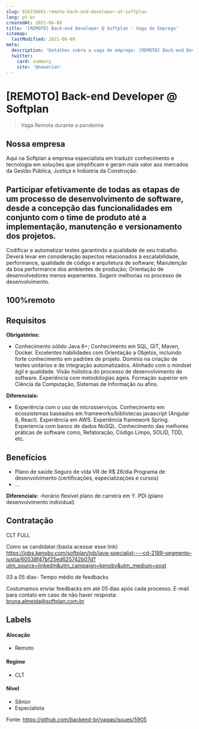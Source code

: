 ```yaml
---
slug: 916238601-remoto-back-end-developer-at-softplan
lang: pt-br
createdAt: 2021-06-09
title: '[REMOTO] Back-end Developer @ Softplan - Vaga de Emprego'
sitemap:
  lastModified: 2021-06-09
meta:
  description: 'Detalhes sobre a vaga de emprego: [REMOTO] Back-end Developer @ Softplan'
  twitter:
    card: summary
    site: '@nawarian'
---
```


# [REMOTO] Back-end Developer @ Softplan

<!--
==================================================
Caso a vaga for remoto durante a pandemia informar no texto "Remoto durante o covid"
==================================================
-->
<!-- 
==================================================
POR FAVOR, SÓ POSTE SE A VAGA FOR PARA BACK-END!

Não faça distinção de gênero no título da vaga.

Use: "Back-End Developer" ao invés de 
"Desenvolvedor Back-End" \o/

Exemplo: `[São Paulo] Back-End Developer @ NOME DA EMPRESA`
==================================================
-->
<!--
==================================================
Caso a vaga for remoto durante a pandemia deixar a linha abaixo
==================================================
-->
> Vaga Remota durante a pandemia

## Nossa empresa

Aqui na Softplan a empresa especialista em traduzir conhecimento e tecnologia em soluções que simplificam e geram mais valor aos mercados da Gestão Pública, Justiça e Indústria da Construção.

## Participar efetivamente de todas as etapas de um processo de desenvolvimento de software, desde a concepção das funcionalidades em conjunto com o time de produto até a implementação, manutenção e versionamento dos projetos.
Codificar e automatizar testes garantindo a qualidade de seu trabalho.
Deverá levar em consideração aspectos relacionados à escalabilidade, performance, qualidade de código e arquitetura de software;
Manutenção da boa performance dos ambientes de produção;
Orientação de desenvolvedores menos experientes.
Sugerir melhorias no processo de desenvolvimento.

## 100%remoto 

## Requisitos

**Obrigatórios:**
- Conhecimento sólido Java 8+;
Conhecimento em SQL, GIT, Maven, Docker.
Excelentes habilidades com Orientação a Objetos, incluindo forte conhecimento em padrões de projeto.
Domínio na criação de testes unitários e de integração automatizados.
Alinhado com o mindset ágil e qualidade.
Visão holística do processo de desenvolvimento de software.
Experiência com metodologias ágeis.
Formação superior em Ciência da Computação, Sistemas de Informação ou afins.


**Diferenciais:**
- Experiência com o uso de microsserviços.
Conhecimento em ecossistemas baseados em frameworks/bibliotecas javascript (Angular 8, React).
Experiência em AWS.
Experiência framework Spring.
Experiencia com banco de dados NoSQL.
Conhecimento das melhores práticas de software como, Refatoração, Código Limpo, SOLID, TDD, etc.

## Benefícios

- Plano de saúde
Seguro de vida
VR de R$ 26/dia
Programa de desenvolvimento (certificações, especializações e cursos)
- ...

**Diferenciais:**
-horário flexível
plano de carreira em Y.
PDI (plano desenvolvimento individual)

## Contratação

CLT FULL 

Como se candidatar:(basta acessar esse link) https://jobs.kenoby.com/softplan/job/java-specialist----cd-2189-segmento-justia/60538f47bf25ed625742b07d?utm_source=linkedin&utm_campaign=kenoby&utm_medium=post



03 a 05 dias- Tempo médio de feedbacks

Costumamos enviar feedbacks em até 05 dias após cada processo.
E-mail para contato em caso de não haver resposta: bruna.almeida@softplan.com.br

## Labels
<!-- retire os labels que não fazem sentido à vaga -->

#### Alocação
- Remoto

#### Regime
- CLT

#### Nível
- Sênior
- Especialista




Fonte: https://github.com/backend-br/vagas/issues/5905